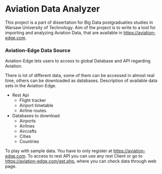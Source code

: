 
# Aviation Data Analyzer

This project is a part of dissertation for Big Data postgraduaties studies in Warsaw University of Technology.
Aim of the project is to write to a tool for importing and analyzing Aviation Data, that are available in https://aviation-edge.com. 

### Aviation-Edge Data Source

Aviation-Edge lets users to access to global Database and API regarding Aviation. 

There is lot of different data, some of them can be accessed in almost real time, others can be downloaded as databases.
Description of available data sets in the Aviation-Edge.
* Rest Api
  * Flight tracker
  * Airport timetable
  * Airline routes 
* Databases to download
  * Airports
  * Airlines
  * Aircrafts
  * Cities
  * Countries

To play with sample data. You have to only register at https://aviation-edge.com.
To access to rest API you can use any rest Client or go to https://aviation-edge.com/get.php, where you can check data through web page.


